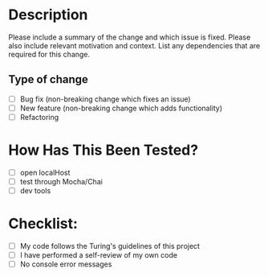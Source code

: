 # Description

Please include a summary of the change and which issue is fixed. Please also include relevant motivation and context. List any dependencies that are required for this change.

## Type of change

- [ ] Bug fix (non-breaking change which fixes an issue)
- [ ] New feature (non-breaking change which adds functionality)
- [ ] Refactoring

# How Has This Been Tested?

- [ ] open localHost
- [ ] test through Mocha/Chai
- [ ] dev tools

# Checklist:

- [ ] My code follows the Turing's guidelines of this project
- [ ] I have performed a self-review of my own code
- [ ] No console error messages

